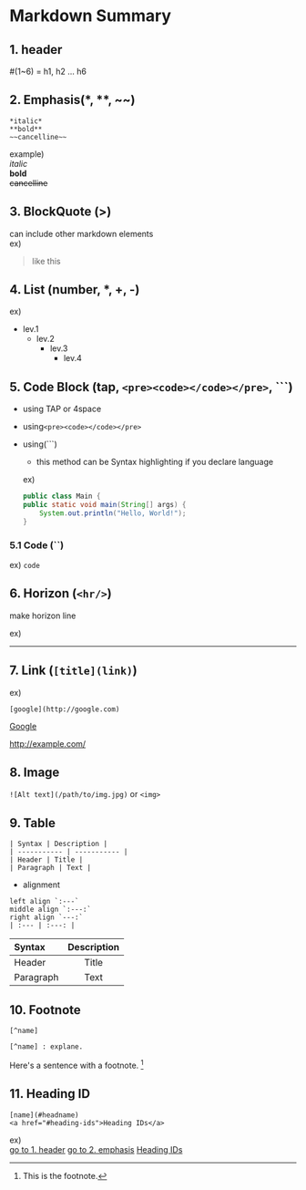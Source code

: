 # Markdown Summary
## 1. header
#(1~6) = h1, h2 ... h6

## 2. Emphasis(*, **, ~~)
    *italic*   
    **bold**  
    ~~cancelline~~    
example)   
*italic*   
**bold**  
~~cancelline~~      

## 3. BlockQuote (>)
can include other markdown elements   
ex) 
> like this

## 4. List (number, *, +, -)
ex)
* lev.1
    + lev.2
        - lev.3
            - lev.4

## 5. Code Block (tap, ```<pre><code></code></pre>```, ```)
* using TAP or 4space

* using```<pre><code></code></pre>```

* using(```) 
    + this method can be Syntax highlighting if you declare language
    
    ex) 
    ```java
    public class Main {
    public static void main(String[] args) {
        System.out.println("Hello, World!");
    }
    ```

### 5.1 Code (``)
ex) `code`

## 6. Horizon (`<hr/>`)
make horizon line

ex)
<hr/>

## 7. Link (`[title](link)`)
    
ex)

    [google](http://google.com)
[Google](http://google.com)

http://example.com/

## 8. Image 
`![Alt text](/path/to/img.jpg)` or `<img>`

## 9. Table
    | Syntax | Description |
    | ----------- | ----------- |
    | Header | Title |
    | Paragraph | Text |
    
- alignment
```
left align `:---`
middle align `:---:`
right align `---:`
| :--- | :---: |
```

| Syntax | Description |
| :--- | :----: |
| Header | Title |
| Paragraph | Text |

## 10. Footnote
    [^name]

    [^name] : explane.

Here's a sentence with a footnote. [^123] 
[^123]: This is the footnote.

## 11. Heading ID
    [name](#headname)
    <a href="#heading-ids">Heading IDs</a>

ex)   
[go to 1. header](#1-header-)
[go to 2. emphasis](#2-emphasis--)
<a href="#heading-ids">Heading IDs</a>

